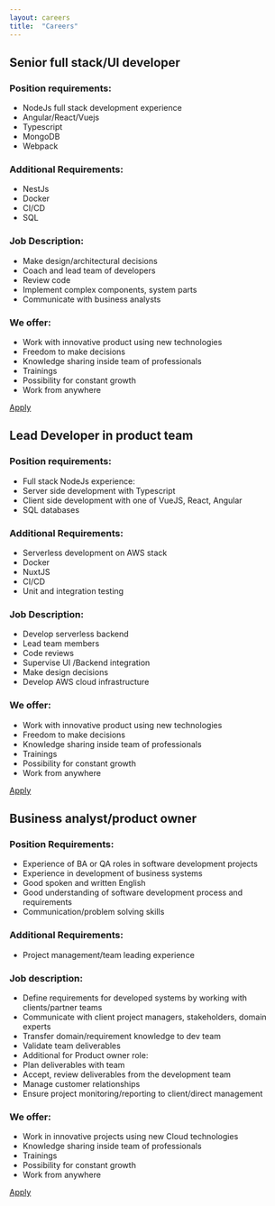 ```yaml
---
layout: careers
title:  "Careers"
---
```

## Senior full stack/UI developer

### Position requirements:
* NodeJs full stack development experience
* Angular/React/Vuejs
* Typescript
* MongoDB
* Webpack

### Additional Requirements:
* NestJs
* Docker
* CI/CD
* SQL

### Job Description:
* Make design/architectural decisions
* Coach and lead team of developers
* Review code
* Implement complex components, system parts
* Communicate with business analysts

### We offer:
* Work with innovative product using new technologies
* Freedom to make decisions
* Knowledge sharing inside team of professionals
* Trainings
* Possibility for constant growth
* Work from anywhere

<a href="#careers-contact" class="primary-btn careers-apply-btn">Apply</a>

## Lead Developer in product team

### Position requirements:
* Full stack NodeJs experience:
 * Server side development with Typescript
 * Client side development with one of VueJS, React, Angular
 * SQL databases

### Additional Requirements:
* Serverless development on AWS stack
* Docker
* NuxtJS
* CI/CD
* Unit and integration testing

### Job Description:
* Develop serverless backend
* Lead team members
* Code reviews
* Supervise UI /Backend integration
* Make design decisions
* Develop AWS cloud infrastructure

### We offer:
* Work with innovative product using new technologies
* Freedom to make decisions
* Knowledge sharing inside team of professionals
* Trainings
* Possibility for constant growth
* Work from anywhere

<a href="#careers-contact" class="primary-btn careers-apply-btn">Apply</a>

## Business analyst/product owner

### Position Requirements:
* Experience of BA or QA roles in software development projects
* Experience in development of business systems
* Good spoken and written English
* Good understanding of software development process and requirements
* Communication/problem solving skills

### Additional Requirements:
* Project management/team leading experience

### Job description:
* Define requirements for developed systems by working with clients/partner teams
* Communicate with client project managers, stakeholders, domain experts
* Transfer domain/requirement knowledge to dev team
* Validate team deliverables
* Additional for Product owner role:
* Plan deliverables with team
* Accept, review deliverables from the development team
* Manage customer relationships
* Ensure project monitoring/reporting to client/direct management

### We offer:
* Work in innovative projects using new Cloud technologies
* Knowledge sharing inside team of professionals
* Trainings
* Possibility for constant growth
* Work from anywhere

<a href="#careers-contact" class="primary-btn careers-apply-btn">Apply</a>